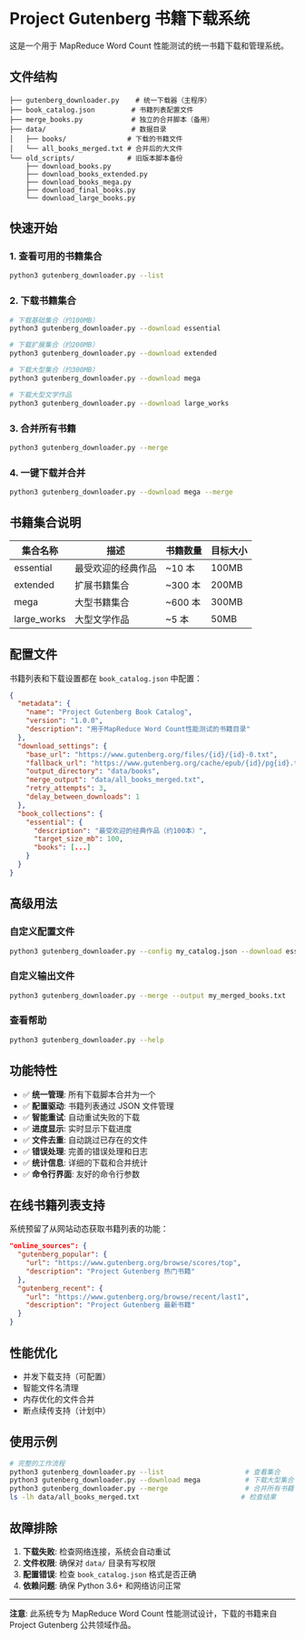 # Project Gutenberg 书籍下载系统

这是一个用于 MapReduce Word Count 性能测试的统一书籍下载和管理系统。

## 文件结构

```text
├── gutenberg_downloader.py    # 统一下载器（主程序）
├── book_catalog.json         # 书籍列表配置文件
├── merge_books.py            # 独立的合并脚本（备用）
├── data/                     # 数据目录
│   ├── books/               # 下载的书籍文件
│   └── all_books_merged.txt # 合并后的大文件
└── old_scripts/             # 旧版本脚本备份
    ├── download_books.py
    ├── download_books_extended.py
    ├── download_books_mega.py
    ├── download_final_books.py
    └── download_large_books.py
```

## 快速开始

### 1. 查看可用的书籍集合

```bash
python3 gutenberg_downloader.py --list
```

### 2. 下载书籍集合

```bash
# 下载基础集合（约100MB）
python3 gutenberg_downloader.py --download essential

# 下载扩展集合（约200MB）
python3 gutenberg_downloader.py --download extended

# 下载大型集合（约300MB）
python3 gutenberg_downloader.py --download mega

# 下载大型文学作品
python3 gutenberg_downloader.py --download large_works
```

### 3. 合并所有书籍

```bash
python3 gutenberg_downloader.py --merge
```

### 4. 一键下载并合并

```bash
python3 gutenberg_downloader.py --download mega --merge
```

## 书籍集合说明

| 集合名称    | 描述               | 书籍数量 | 目标大小 |
| ----------- | ------------------ | -------- | -------- |
| essential   | 最受欢迎的经典作品 | ~10 本   | 100MB    |
| extended    | 扩展书籍集合       | ~300 本  | 200MB    |
| mega        | 大型书籍集合       | ~600 本  | 300MB    |
| large_works | 大型文学作品       | ~5 本    | 50MB     |

## 配置文件

书籍列表和下载设置都在 `book_catalog.json` 中配置：

```json
{
  "metadata": {
    "name": "Project Gutenberg Book Catalog",
    "version": "1.0.0",
    "description": "用于MapReduce Word Count性能测试的书籍目录"
  },
  "download_settings": {
    "base_url": "https://www.gutenberg.org/files/{id}/{id}-0.txt",
    "fallback_url": "https://www.gutenberg.org/cache/epub/{id}/pg{id}.txt",
    "output_directory": "data/books",
    "merge_output": "data/all_books_merged.txt",
    "retry_attempts": 3,
    "delay_between_downloads": 1
  },
  "book_collections": {
    "essential": {
      "description": "最受欢迎的经典作品（约100本）",
      "target_size_mb": 100,
      "books": [...]
    }
  }
}
```

## 高级用法

### 自定义配置文件

```bash
python3 gutenberg_downloader.py --config my_catalog.json --download essential
```

### 自定义输出文件

```bash
python3 gutenberg_downloader.py --merge --output my_merged_books.txt
```

### 查看帮助

```bash
python3 gutenberg_downloader.py --help
```

## 功能特性

- ✅ **统一管理**: 所有下载脚本合并为一个
- ✅ **配置驱动**: 书籍列表通过 JSON 文件管理
- ✅ **智能重试**: 自动重试失败的下载
- ✅ **进度显示**: 实时显示下载进度
- ✅ **文件去重**: 自动跳过已存在的文件
- ✅ **错误处理**: 完善的错误处理和日志
- ✅ **统计信息**: 详细的下载和合并统计
- ✅ **命令行界面**: 友好的命令行参数

## 在线书籍列表支持

系统预留了从网站动态获取书籍列表的功能：

```json
"online_sources": {
  "gutenberg_popular": {
    "url": "https://www.gutenberg.org/browse/scores/top",
    "description": "Project Gutenberg 热门书籍"
  },
  "gutenberg_recent": {
    "url": "https://www.gutenberg.org/browse/recent/last1",
    "description": "Project Gutenberg 最新书籍"
  }
}
```

## 性能优化

- 并发下载支持（可配置）
- 智能文件名清理
- 内存优化的文件合并
- 断点续传支持（计划中）

## 使用示例

```bash
# 完整的工作流程
python3 gutenberg_downloader.py --list                    # 查看集合
python3 gutenberg_downloader.py --download mega           # 下载大型集合
python3 gutenberg_downloader.py --merge                   # 合并所有书籍
ls -lh data/all_books_merged.txt                         # 检查结果
```

## 故障排除

1. **下载失败**: 检查网络连接，系统会自动重试
2. **文件权限**: 确保对 `data/` 目录有写权限
3. **配置错误**: 检查 `book_catalog.json` 格式是否正确
4. **依赖问题**: 确保 Python 3.6+ 和网络访问正常

---

**注意**: 此系统专为 MapReduce Word Count 性能测试设计，下载的书籍来自 Project Gutenberg 公共领域作品。
